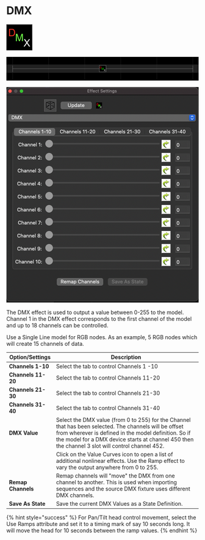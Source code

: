 # DMX

![Icon](<../../.gitbook/assets/image (92) (1).png>)

![Sequencer Grid](<../../.gitbook/assets/image (331).png>)

![](<../../.gitbook/assets/image (301).png>)

The DMX effect is used to output a value between 0-255 to the model. Channel 1 in the DMX effect corresponds to the first channel of the model and up to 18 channels can be controlled.

Use a Single Line model for RGB nodes. As an example, 5 RGB nodes which will create 15 channels of data.

| **Option/Settings** | Description                                                                                                                                                                                                                                                           |
| ------------------- | --------------------------------------------------------------------------------------------------------------------------------------------------------------------------------------------------------------------------------------------------------------------- |
| **Channels  1-10**  | Select the tab to control Channels 1 -10                                                                                                                                                                                                                              |
| **Channels 11-20**  | Select the tab to control Channels 11-20                                                                                                                                                                                                                              |
| **Channels 21-30**  | Select the tab to control Channels 21-30                                                                                                                                                                                                                              |
| **Channels 31-40**  | Select the tab to control Channels 31-40                                                                                                                                                                                                                              |
| **DMX Value**       | Select the DMX value (from 0 to 255) for the Channel that has been selected.  The channels will be offset from wherever is defined in the model definition.  So if the model for a DMX device starts at channel 450 then the channel 3 slot will control channel 452. |
|                     | Click on the Value Curves icon to open a list of additional nonlinear effects.  Use the Ramp effect to vary the output anywhere from 0 to 255.                                                                                                                        |
| **Remap Channels**  | Remap channels will "move" the DMX from one channel to another. This is used when importing sequences and the source DMX fixture uses different DMX channels.                                                                                                         |
| **Save As State**   | Save the current DMX Values as a State Definition.                                                                                                                                                                                                                    |

{% hint style="success" %}
For Pan/Tilt head control movement, select the Use Ramps attribute and set it to a timing mark of say 10 seconds long. It will move the head for 10 seconds between the ramp values.
{% endhint %}
